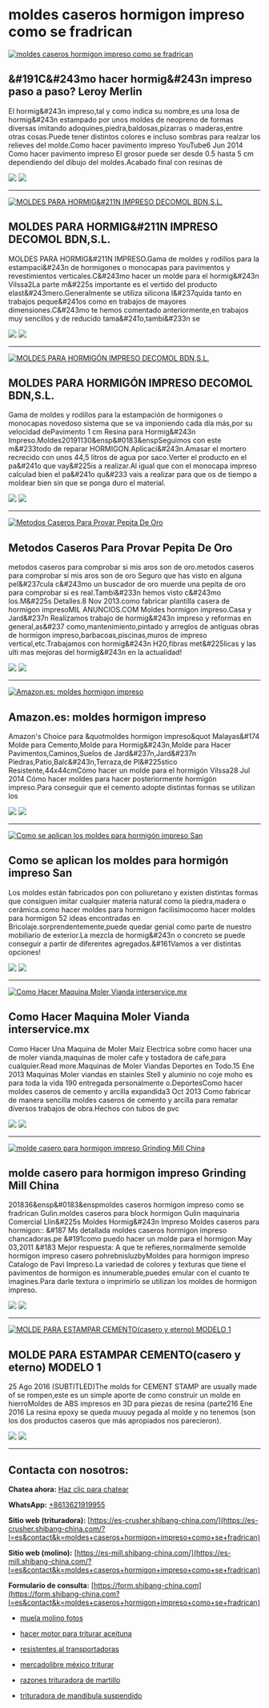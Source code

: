 # moldes caseros hormigon impreso como se fradrican

<a href="https://swt.shibang-china.com/?l=es&img&k=moldes+caseros+hormigon+impreso+como+se+fradrican" target="_blank">![moldes caseros hormigon impreso como se fradrican](http://static.shibang-china.com/all-800x300/130.jpg)</a>

## &#191C&#243mo hacer hormig&#243n impreso paso a paso? Leroy Merlin
El hormig&#243n impreso,tal y como indica su nombre,es una losa de hormig&#243n estampado por unos moldes de neopreno de formas diversas imitando adoquines,piedra,baldosas,pizarras o maderas,entre otras cosas.Puede tener distintos colores e incluso sombras para realzar los relieves del molde.Como hacer pavimento impreso YouTube6 Jun 2014 Como hacer pavimento impreso El grosor puede ser desde 0.5 hasta 5 cm dependiendo del dibujo del moldes.Acabado final con resinas de


<a href="https://whatsapp.shibangsoft.com/WhatsApp.php" target="_blank" title="WhatsApp">![](http://static.shibang-china.com/icon/whatsapp.png)</a> <a href="https://swt.shibang-china.com/?l=es&icon&k=moldes+caseros+hormigon+impreso+como+se+fradrican" target="_blank">![](http://static.shibang-china.com/icon/chat-es.png)</a>

---

<a href="https://swt.shibang-china.com/?l=es&img&k=moldes+caseros+hormigon+impreso+como+se+fradrican" target="_blank">![MOLDES PARA HORMIG&#211N IMPRESO DECOMOL BDN,S.L.](http://static.shibang-china.com/all-800x300/692.jpg)</a>

## MOLDES PARA HORMIG&#211N IMPRESO DECOMOL BDN,S.L.
MOLDES PARA HORMIG&#211N IMPRESO.Gama de moldes y rodillos para la estampaci&#243n de hormigones o monocapas para pavimentos y revestimientos verticales.C&#243mo hacer un molde para el hormig&#243n Vilssa2La parte m&#225s importante es el vertido del producto elast&#243mero.Generalmente se utiliza silicona l&#237quida tanto en trabajos peque&#241os como en trabajos de mayores dimensiones.C&#243mo te hemos comentado anteriormente,en trabajos muy sencillos y de reducido tama&#241o,tambi&#233n se


<a href="https://whatsapp.shibangsoft.com/WhatsApp.php" target="_blank" title="WhatsApp">![](http://static.shibang-china.com/icon/whatsapp.png)</a> <a href="https://swt.shibang-china.com/?l=es&icon&k=moldes+caseros+hormigon+impreso+como+se+fradrican" target="_blank">![](http://static.shibang-china.com/icon/chat-es.png)</a>

---

<a href="https://swt.shibang-china.com/?l=es&img&k=moldes+caseros+hormigon+impreso+como+se+fradrican" target="_blank">![MOLDES PARA HORMIGÓN IMPRESO DECOMOL BDN,S.L.](http://static.shibang-china.com/all-800x300/21.jpg)</a>

## MOLDES PARA HORMIGÓN IMPRESO DECOMOL BDN,S.L.
Gama de moldes y rodillos para la estampación de hormigones o monocapas novedoso sistema que se va imponiendo cada día más,por su velocidad dePavimento 1 cm Resina para Hormig&#243n Impreso.Moldes20191130&ensp&#0183&enspSeguimos con este m&#233todo de reparar HORMIGON.Aplicaci&#243n.Amasar el mortero recrecido con unos 44,5 litros de agua por saco.Verter el producto en el pa&#241o que vay&#225is a realizar.Al igual que con el monocapa impreso calculad bien el pa&#241o qu&#233 vais a realizar para que os de tiempo a moldear bien sin que se ponga duro el material.


<a href="https://whatsapp.shibangsoft.com/WhatsApp.php" target="_blank" title="WhatsApp">![](http://static.shibang-china.com/icon/whatsapp.png)</a> <a href="https://swt.shibang-china.com/?l=es&icon&k=moldes+caseros+hormigon+impreso+como+se+fradrican" target="_blank">![](http://static.shibang-china.com/icon/chat-es.png)</a>

---

<a href="https://swt.shibang-china.com/?l=es&img&k=moldes+caseros+hormigon+impreso+como+se+fradrican" target="_blank">![Metodos Caseros Para Provar Pepita De Oro](http://static.shibang-china.com/all-800x300/758.jpg)</a>

## Metodos Caseros Para Provar Pepita De Oro
metodos caseros para comprobar si mis aros son de oro.metodos caseros para comprobar si mis aros son de oro Seguro que has visto en alguna pel&#237cula c&#243mo un buscador de oro muerde una pepita de oro para comprobar si es real.Tambi&#233n hemos visto c&#243mo los.M&#225s Detalles.8 Nov 2013.como fabricar plantilla casera de hormigon impresoMIL ANUNCIOS.COM Moldes hormigon impreso.Casa y Jard&#237n Realizamos trabajo de hormig&#243n impreso y reformas en general,as&#237 como,mantenimiento,pintado y arreglos de antiguas obras de hormigon impreso,barbacoas,piscinas,muros de impreso vertical,etc.Trabajamos con hormig&#243n H20,fibras met&#225licas y las ulti mas mejoras del hormig&#243n en la actualidad!


<a href="https://whatsapp.shibangsoft.com/WhatsApp.php" target="_blank" title="WhatsApp">![](http://static.shibang-china.com/icon/whatsapp.png)</a> <a href="https://swt.shibang-china.com/?l=es&icon&k=moldes+caseros+hormigon+impreso+como+se+fradrican" target="_blank">![](http://static.shibang-china.com/icon/chat-es.png)</a>

---

<a href="https://swt.shibang-china.com/?l=es&img&k=moldes+caseros+hormigon+impreso+como+se+fradrican" target="_blank">![Amazon.es: moldes hormigon impreso](http://static.shibang-china.com/all-800x300/1313.jpg)</a>

## Amazon.es: moldes hormigon impreso
Amazon's Choice para &quotmoldes hormigon impreso&quot Malayas&#174 Molde para Cemento,Molde para Hormig&#243n,Molde para Hacer Pavimentos,Caminos,Suelos de Jard&#237n,Jard&#237n Piedras,Patio,Balc&#243n,Terraza,de Pl&#225stico Resistente,44x44cmCómo hacer un molde para el hormigón Vilssa28 Jul 2014 Cómo hacer moldes para hacer posteriormente hormigón impreso.Para conseguir que el cemento adopte distintas formas se utilizan los


<a href="https://whatsapp.shibangsoft.com/WhatsApp.php" target="_blank" title="WhatsApp">![](http://static.shibang-china.com/icon/whatsapp.png)</a> <a href="https://swt.shibang-china.com/?l=es&icon&k=moldes+caseros+hormigon+impreso+como+se+fradrican" target="_blank">![](http://static.shibang-china.com/icon/chat-es.png)</a>

---

<a href="https://swt.shibang-china.com/?l=es&img&k=moldes+caseros+hormigon+impreso+como+se+fradrican" target="_blank">![Como se aplican los moldes para hormigón impreso San](http://static.shibang-china.com/all-800x300/532.jpg)</a>

## Como se aplican los moldes para hormigón impreso San
Los moldes están fabricados pon con poliuretano y existen distintas formas que consiguen imitar cualquier materia natural como la piedra,madera o cerámica.como hacer moldes para hormigon facilisimocomo hacer moldes para hormigon 52 ideas encontradas en Bricolaje.sorprendentemente,puede quedar genial como parte de nuestro mobiliario de exterior.La mezcla de hormig&#243n o concreto se puede conseguir a partir de diferentes agregados.&#161Vamos a ver distintas opciones!


<a href="https://whatsapp.shibangsoft.com/WhatsApp.php" target="_blank" title="WhatsApp">![](http://static.shibang-china.com/icon/whatsapp.png)</a> <a href="https://swt.shibang-china.com/?l=es&icon&k=moldes+caseros+hormigon+impreso+como+se+fradrican" target="_blank">![](http://static.shibang-china.com/icon/chat-es.png)</a>

---

<a href="https://swt.shibang-china.com/?l=es&img&k=moldes+caseros+hormigon+impreso+como+se+fradrican" target="_blank">![Como Hacer Maquina Moler Vianda interservice.mx](http://static.shibang-china.com/all-800x300/751.jpg)</a>

## Como Hacer Maquina Moler Vianda interservice.mx
Como Hacer Una Maquina de Moler Maiz Electrica sobre como hacer una de moler vianda,maquinas de moler cafe y tostadora de cafe,para cualquier.Read more.Maquinas de Moler Viandas Deportes en Todo.15 Ene 2013 Maquinas Moler viandas en stainles Stell y aluminio no coje moho es para toda la vida 190 entregada personalmente o.DeportesComo hacer moldes caseros de cemento y arcilla expandida3 Oct 2013 Como fabricar de manera sencilla moldes caseros de cemento y arcilla para rematar diversos trabajos de obra.Hechos con tubos de pvc


<a href="https://whatsapp.shibangsoft.com/WhatsApp.php" target="_blank" title="WhatsApp">![](http://static.shibang-china.com/icon/whatsapp.png)</a> <a href="https://swt.shibang-china.com/?l=es&icon&k=moldes+caseros+hormigon+impreso+como+se+fradrican" target="_blank">![](http://static.shibang-china.com/icon/chat-es.png)</a>

---

<a href="https://swt.shibang-china.com/?l=es&img&k=moldes+caseros+hormigon+impreso+como+se+fradrican" target="_blank">![molde casero para hormigon impreso Grinding Mill China](http://static.shibang-china.com/all-800x300/267.jpg)</a>

## molde casero para hormigon impreso Grinding Mill China
201836&ensp&#0183&enspmoldes caseros hormigon impreso como se fradrican Gulin.moldes caseros para block hormigon Gulin maquinaria Comercial Llin&#225s Moldes Hormig&#243n Impreso Moldes caseros para hormigon:: &#187 Ms detallada moldes caseros hormigon impreso chancadoras.pe &#191como puedo hacer un molde para el hormigon May 03,2011 &#183 Mejor respuesta: A que te refieres,normalmente semolde hormigon impreso casero pohrebnisluzbyMoldes para hormigon impreso Catalogo de Pavi Impreso.La variedad de colores y texturas que tiene el pavimentos de hormigon es innumerable,puedes emular con el cuanto te imagines.Para darle textura o imprimirlo se utilizan los moldes de hormigon impreso.


<a href="https://whatsapp.shibangsoft.com/WhatsApp.php" target="_blank" title="WhatsApp">![](http://static.shibang-china.com/icon/whatsapp.png)</a> <a href="https://swt.shibang-china.com/?l=es&icon&k=moldes+caseros+hormigon+impreso+como+se+fradrican" target="_blank">![](http://static.shibang-china.com/icon/chat-es.png)</a>

---

<a href="https://swt.shibang-china.com/?l=es&img&k=moldes+caseros+hormigon+impreso+como+se+fradrican" target="_blank">![MOLDE PARA ESTAMPAR CEMENTO(casero y eterno) MODELO 1](http://static.shibang-china.com/all-800x300/1288.jpg)</a>

## MOLDE PARA ESTAMPAR CEMENTO(casero y eterno) MODELO 1
25 Ago 2016 (SUBTITLED)The molds for CEMENT STAMP are usually made of se rompen,este es un simple aporte de como construir un molde en hierroMoldes de ABS impresos en 3D para piezas de resina (parte216 Ene 2016 La resina epoxy se queda muuuy pegada al molde y no tenemos (son los dos productos caseros que más apropiados nos parecieron).


<a href="https://whatsapp.shibangsoft.com/WhatsApp.php" target="_blank" title="WhatsApp">![](http://static.shibang-china.com/icon/whatsapp.png)</a> <a href="https://swt.shibang-china.com/?l=es&icon&k=moldes+caseros+hormigon+impreso+como+se+fradrican" target="_blank">![](http://static.shibang-china.com/icon/chat-es.png)</a>

---
## Contacta con nosotros:

**Chatea ahora:** [Haz clic para chatear](https://swt.shibang-china.com?l=es&contact&k=moldes+caseros+hormigon+impreso+como+se+fradrican)

**WhatsApp:**  [+8613621919955](https://whatsapp.shibangsoft.com/WhatsApp.php)

**Sitio web (trituradora):** [https://es-crusher.shibang-china.com/](https://es-crusher.shibang-china.com/?l=es&contact&k=moldes+caseros+hormigon+impreso+como+se+fradrican)

**Sitio web (molino):** [https://es-mill.shibang-china.com/](https://es-mill.shibang-china.com/?l=es&contact&k=moldes+caseros+hormigon+impreso+como+se+fradrican)

**Formulario de consulta:** [https://form.shibang-china.com](https://form.shibang-china.com?l=es&contact&k=moldes+caseros+hormigon+impreso+como+se+fradrican)

* [muela molino fotos](../85/muela%20molino%20fotos.md)

* [hacer motor para triturar aceituna](../88/hacer%20motor%20para%20triturar%20aceituna.md)

* [resistentes al transportadoras](../91/resistentes%20al%20transportadoras.md)

* [mercadolibre méxico triturar](../88/mercadolibre%20m%C3%A9xico%20triturar.md)

* [razones trituradora de martillo](../91/razones%20trituradora%20de%20martillo.md)

* [trituradora de mandibula suspendido](../92/trituradora%20de%20mandibula%20suspendido.md)